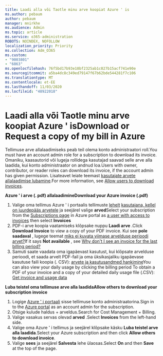 ```yaml
---
title: Laadi alla või Taotle minu arve koopiat Azure ' is
ms.author: pebaum
author: pebaum
manager: mnirkhe
ms.audience: Admin
ms.topic: article
ms.service: o365-administration
ROBOTS: NOINDEX, NOFOLLOW
localization_priority: Priority
ms.collection: Adm_O365
ms.custom:
- "9003801"
- "6863"
ms.openlocfilehash: 76f5bd17b93e10bf2325ab1c027b15acf741e90e
ms.sourcegitcommit: a5ba4dc8c349ed79147f67b62bde544281f7c106
ms.translationtype: MT
ms.contentlocale: et-EE
ms.lasthandoff: 11/03/2020
ms.locfileid: "48922018"
---
```

# <a name="download-or-request-a-copy-of-my-bill-in-azure"></a><span data-ttu-id="64ff6-102">Laadi alla või Taotle minu arve koopiat Azure ' is</span><span class="sxs-lookup"><span data-stu-id="64ff6-102">Download or Request a copy of my bill in Azure</span></span>

<span data-ttu-id="64ff6-103">Tellimuse arve allalaadimiseks peab teil olema konto administraatori roll.</span><span class="sxs-lookup"><span data-stu-id="64ff6-103">You must have an account admin role for a subscription to download its invoice.</span></span> <span data-ttu-id="64ff6-104">Omaniku, kaasautorid või lugeja rollidega kasutajad saavad selle arve alla laadida, kui konto administraator on andnud loa.</span><span class="sxs-lookup"><span data-stu-id="64ff6-104">Users with owner, contributor, or reader roles can download its invoice, if the account admin has given permission.</span></span> <span data-ttu-id="64ff6-105">Lisateavet leiate teemast [kasutajate arvete allalaadimise lubamine](https://docs.microsoft.com/azure/cost-management-billing/manage/manage-billing-access#opt-in).</span><span class="sxs-lookup"><span data-stu-id="64ff6-105">For more information, see [Allow users to download invoices](https://docs.microsoft.com/azure/cost-management-billing/manage/manage-billing-access#opt-in).</span></span>

<span data-ttu-id="64ff6-106">**Azure ' i arve (. pdf) allalaadimine**</span><span class="sxs-lookup"><span data-stu-id="64ff6-106">**Download your Azure invoice (.pdf)**</span></span>

1. <span data-ttu-id="64ff6-107">Valige oma tellimus Azure ' i portaalis tellimuste [lehelt](https://portal.azure.com/#blade/Microsoft_Azure_Billing/SubscriptionsBlade) [kasutajana, kellel on juurdepääs arvetele](https://docs.microsoft.com/azure/cost-management-billing/manage/manage-billing-access?WT.mc_id=Portal-Microsoft_Azure_Support) ja seejärel valige **arved**</span><span class="sxs-lookup"><span data-stu-id="64ff6-107">Select your subscription from the [Subscriptions page](https://portal.azure.com/#blade/Microsoft_Azure_Billing/SubscriptionsBlade) in Azure portal as [a user with access to invoices](https://docs.microsoft.com/azure/cost-management-billing/manage/manage-billing-access?WT.mc_id=Portal-Microsoft_Azure_Support) then select **Invoices**</span></span>
2. <span data-ttu-id="64ff6-108">PDF-i arve koopia vaatamiseks klõpsake nuppu **Laadi arve** .</span><span class="sxs-lookup"><span data-stu-id="64ff6-108">Click **Download Invoice** to view a copy of your PDF invoice.</span></span> <span data-ttu-id="64ff6-109">Kui see **pole saadaval** , lugege teemat [miks ei kuvata viimase arvelduse perioodi arvet?](https://docs.microsoft.com/azure/cost-management-billing/manage/download-azure-invoice-daily-usage-date?WT.mc_id=Portal-Microsoft_Azure_Support#noinvoice)</span><span class="sxs-lookup"><span data-stu-id="64ff6-109">If it says **Not available** , see [Why don't I see an invoice for the last billing period?](https://docs.microsoft.com/azure/cost-management-billing/manage/download-azure-invoice-daily-usage-date?WT.mc_id=Portal-Microsoft_Azure_Support#noinvoice)</span></span>
3. <span data-ttu-id="64ff6-110">Samuti saate vaadata oma igapäevast kasutust, kui klõpsate arvelduse perioodi, et saada arvelt PDF-fail ja oma üksikasjaliku igapäevase kasutuse faili koopia (. CSV): [arvete ja kasutusandmed hankimine](https://docs.microsoft.com/azure/cost-management-billing/manage/download-azure-invoice-daily-usage-date?WT.mc_id=Portal-Microsoft_Azure_Support)</span><span class="sxs-lookup"><span data-stu-id="64ff6-110">You can also view your daily usage by clicking the billing period To obtain a PDF of your invoice and a copy of your detailed daily usage file (.CSV): [Get invoice and usage data](https://docs.microsoft.com/azure/cost-management-billing/manage/download-azure-invoice-daily-usage-date?WT.mc_id=Portal-Microsoft_Azure_Support)</span></span>  

<span data-ttu-id="64ff6-111">**Luba teistel oma tellimuse arve alla laadida**</span><span class="sxs-lookup"><span data-stu-id="64ff6-111">**Allow others to download your subscription invoice**</span></span>

1. <span data-ttu-id="64ff6-112">Logige [Azure ' i portaali](https://portal.azure.com/) sisse tellimuse konto administraatorina.</span><span class="sxs-lookup"><span data-stu-id="64ff6-112">Sign in to the [Azure portal](https://portal.azure.com/) as an account admin for the subscription.</span></span>
2. <span data-ttu-id="64ff6-113">Otsige kulude haldus + arveldus.</span><span class="sxs-lookup"><span data-stu-id="64ff6-113">Search for Cost Management + Billing.</span></span>
3. <span data-ttu-id="64ff6-114">Valige vasakus servas olevad **arved** .</span><span class="sxs-lookup"><span data-stu-id="64ff6-114">Select **Invoices** from the left-hand side.</span></span>
4. <span data-ttu-id="64ff6-115">Valige oma Azure ' i tellimus ja seejärel klõpsake käsku **Luba teistel arve alla laadida**.</span><span class="sxs-lookup"><span data-stu-id="64ff6-115">Select your Azure subscription and then click **Allow others to download invoice**.</span></span>
5. <span data-ttu-id="64ff6-116">Valige **sees** ja seejärel **Salvesta** lehe ülaosas.</span><span class="sxs-lookup"><span data-stu-id="64ff6-116">Select **On** and then **Save** at the top of the page.</span></span>
